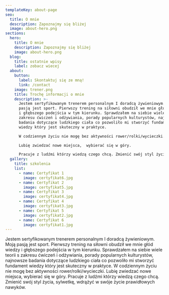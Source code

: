 ```yaml
---
templateKey: about-page
seo:
  title: O mnie
  description: Zapoznajmy się bliżej
  image: about-hero.png
sections:
  hero:
    title: O mnie
    description: Zapoznajmy się bliżej
    image: about-hero.png
  blog:
    title: ostatnie wpisy
    label: zobacz wiecej
  about:
    button:
      label: Skontaktuj się ze mną!
      link: /contact
    image: trener.png
    title: Trochę informacji o mnie
    description: >-
      Jestem sertyfikowanym trenerem personalnym I doradcą żywieniowym. Moją
      pasją jest sport. Pierwszy trening na siłowni obudził we mnie głód wiedzy
      i głębszego podejścia w tym kierunku. Sprawdzałem na siebie wiele teorii s
      zakresu ćwiczeń i odżywiania, porady popularnych kulturystów, najnowsze
      badania dotyczące ludzkiego ciała co pozwoliło mi stworzyć fundament
      wiedzy który jest skuteczny w praktyce.

      W codziennym życiu nie mogę bez aktywności rower/rolki/wycieczki.

      Lubię zwiedzać nowe miejsca,  wybierać się w góry.

      Pracuje z ludźmi którzy wiedzą czego chcą. Zmienić swój styl życia, sylwetkę, wdrążyć w swóje życie prawidłowych nawyków.
  gallery:
    title: szkolenia
    list:
      - name: Certyfikat 1
        image: certyfikat6.jpg
      - name: Certyfikat 2
        image: certyfikat5.jpg
      - name: Certyfikat 3
        image: certyfikat4.jpg
      - name: Certyfikat 4
        image: certyfikat3.jpg
      - name: Certyfikat 5
        image: certyfikat2.jpg
      - name: Certyfikat 6
        image: certyfikat1.jpg
---
```

Jestem sertyfikowanym trenerem personalnym I doradcą żywieniowym. Moją pasją jest sport. Pierwszy trening na siłowni obudził we mnie głód wiedzy i głębszego podejścia w tym kierunku. Sprawdzałem na siebie wiele teorii s zakresu ćwiczeń i odżywiania, porady popularnych kulturystów, najnowsze badania dotyczące ludzkiego ciała co pozwoliło mi stworzyć fundament wiedzy który jest skuteczny w praktyce. W codziennym życiu nie mogę bez aktywności rower/rolki/wycieczki. Lubię zwiedzać nowe miejsca, wybierać się w góry. Pracuje z ludźmi którzy wiedzą czego chcą. Zmienić swój styl życia, sylwetkę, wdrążyć w swóje życie prawidłowych nawyków.